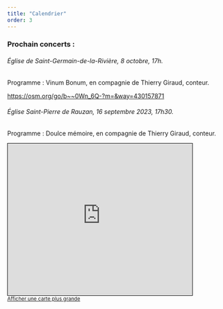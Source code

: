 ```yaml
---
title: "Calendrier"
order: 3
---
```

### Prochain concerts :


###### Église de Saint-Germain-de-la-Rivière, 8 octobre, 17h.


Programme : Vinum Bonum, en compagnie de Thierry Giraud, conteur.

https://osm.org/go/b~~0Wn_6Q-?m=&way=430157871


###### Église Saint-Pierre de Rauzan, 16 septembre 2023, 17h30.

Programme : Doulce mémoire, en compagnie de Thierry Giraud, conteur.

<iframe width="425" height="350" frameborder="0" scrolling="no" marginheight="0" marginwidth="0" src="https://www.openstreetmap.org/export/embed.html?bbox=-0.12784749269485476%2C44.77921723688089%2C-0.12430697679519653%2C44.78076508882308&amp;layer=mapnik" style="border: 1px solid black"></iframe><br/><small><a href="https://www.openstreetmap.org/#map=19/44.77999/-0.12608">Afficher une carte plus grande</a></small> 